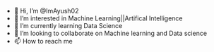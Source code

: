 - 👋 Hi, I’m @ImAyush02
- 👀 I’m interested in Machine Learning||Artifical Intelligence
- 🌱 I’m currently learning Data Science
- 💞️ I’m looking to collaborate on Machine learning and Data science
- 📫 How to reach me 

<!---
ImAyush02/ImAyush02 is a ✨ special ✨ repository because its `README.md` (this file) appears on your GitHub profile.
You can click the Preview link to take a look at your changes.
--->
